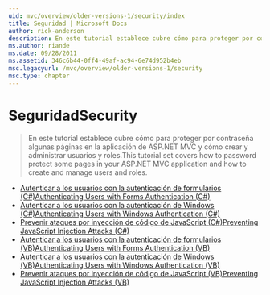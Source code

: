 ```yaml
---
uid: mvc/overview/older-versions-1/security/index
title: Seguridad | Microsoft Docs
author: rick-anderson
description: En este tutorial establece cubre cómo para proteger por contraseña algunas páginas en la aplicación de ASP.NET MVC y cómo crear y administrar usuarios y roles.
ms.author: riande
ms.date: 09/28/2011
ms.assetid: 346c6b44-0ff4-49af-ac94-6e74d952b4eb
msc.legacyurl: /mvc/overview/older-versions-1/security
msc.type: chapter
---
```

<a name="security"></a><span data-ttu-id="39274-103">Seguridad</span><span class="sxs-lookup"><span data-stu-id="39274-103">Security</span></span>
====================
> <span data-ttu-id="39274-104">En este tutorial establece cubre cómo para proteger por contraseña algunas páginas en la aplicación de ASP.NET MVC y cómo crear y administrar usuarios y roles.</span><span class="sxs-lookup"><span data-stu-id="39274-104">This tutorial set covers how to password protect some pages in your ASP.NET MVC application and how to create and manage users and roles.</span></span>


- [<span data-ttu-id="39274-105">Autenticar a los usuarios con la autenticación de formularios (C#)</span><span class="sxs-lookup"><span data-stu-id="39274-105">Authenticating Users with Forms Authentication (C#)</span></span>](authenticating-users-with-forms-authentication-cs.md)
- [<span data-ttu-id="39274-106">Autenticar a los usuarios con la autenticación de Windows (C#)</span><span class="sxs-lookup"><span data-stu-id="39274-106">Authenticating Users with Windows Authentication (C#)</span></span>](authenticating-users-with-windows-authentication-cs.md)
- [<span data-ttu-id="39274-107">Prevenir ataques por inyección de código de JavaScript (C#)</span><span class="sxs-lookup"><span data-stu-id="39274-107">Preventing JavaScript Injection Attacks (C#)</span></span>](preventing-javascript-injection-attacks-cs.md)
- [<span data-ttu-id="39274-108">Autenticar a los usuarios con la autenticación de formularios (VB)</span><span class="sxs-lookup"><span data-stu-id="39274-108">Authenticating Users with Forms Authentication (VB)</span></span>](authenticating-users-with-forms-authentication-vb.md)
- [<span data-ttu-id="39274-109">Autenticar a los usuarios con la autenticación de Windows (VB)</span><span class="sxs-lookup"><span data-stu-id="39274-109">Authenticating Users with Windows Authentication (VB)</span></span>](authenticating-users-with-windows-authentication-vb.md)
- [<span data-ttu-id="39274-110">Prevenir ataques por inyección de código de JavaScript (VB)</span><span class="sxs-lookup"><span data-stu-id="39274-110">Preventing JavaScript Injection Attacks (VB)</span></span>](preventing-javascript-injection-attacks-vb.md)

